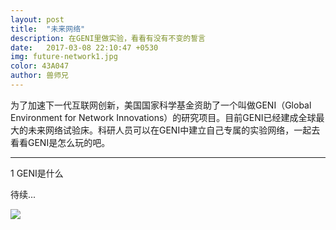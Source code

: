 ```yaml
---
layout: post
title:  "未来网络"
description: 在GENI里做实验，看看有没有不变的誓言
date:   2017-03-08 22:10:47 +0530
img: future-network1.jpg
color: 43A047
author: 兽师兄
---
```


为了加速下一代互联网创新，美国国家科学基金资助了一个叫做GENI（Global Environment for Network Innovations）的研究项目。目前GENI已经建成全球最大的未来网络试验床。科研人员可以在GENI中建立自己专属的实验网络，一起去看看GENI是怎么玩的吧。

---
1 GENI是什么

待续...


![]({{site.baseurl}}/images/future-network2.jpg)